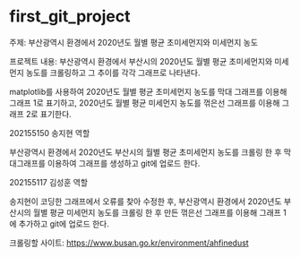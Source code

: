 # first_git_project
주제: 부산광역시 환경에서 2020년도 월별 평균 초미세먼지와 미세먼지 농도



프로젝트 내용: 부산광역시 환경에서 부산시의 2020년도 월별 평균 초미세먼지와 미세먼지 농도를 크롤링하고 그 추이를 각각 그래프로 나타낸다.

matplotlib를 사용하여 2020년도 월별 평균 초미세먼지 농도를 막대 그래프를 이용해 그래프 1로 표기하고, 2020년도 월별 평균 미세먼지 농도를 꺾은선 그래프를 이용해 그래프 2로 표기한다.



202155150 송지현 역할

부산광역시 환경에서 2020년도 부산시의 월별 평균 초미세먼지 농도를 크롤링 한 후 막대그래프를 이용하여 그래프를 생성하고 git에 업로드 한다.



202155117 김성훈 역할

송지현이 코딩한 그래프에서 오류를 찾아 수정한 후, 부산광역시 환경에서 2020년도 부산시의 월별 평균 미세먼지 농도를 크롤링 한 후 만든 꺾은선 그래프를 이용해 그래프 1에 추가하고 git에 업로드 한다.



크롤링할 사이트: https://www.busan.go.kr/environment/ahfinedust

